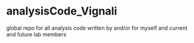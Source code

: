# analysisCode_Vignali
global repo for all analysis code written by and/or for myself and current and future lab members

